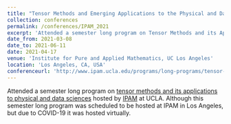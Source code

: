 ```yaml
---
title: "Tensor Methods and Emerging Applications to the Physical and Data Sciences"
collection: conferences
permalink: /conferences/IPAM_2021
excerpt: 'Attended a semester long program on Tensor Methods and its Applications at IPAM, UCLA.'
date_from: 2021-03-08
date_to: 2021-06-11
date: 2021-04-17
venue: 'Institute for Pure and Applied Mathematics, UC Los Angeles'
location: 'Los Angeles, CA, USA'
conferenceurl: 'http://www.ipam.ucla.edu/programs/long-programs/tensor-methods-and-emerging-applications-to-the-physical-and-data-sciences/'
---
```


Attended a semester long program on [tensor methods and its applications to physical and data sciences](http://www.ipam.ucla.edu/programs/long-programs/tensor-methods-and-emerging-applications-to-the-physical-and-data-sciences/) hosted by [IPAM](http://www.ipam.ucla.edu/) at UCLA. Although this semester long program was scheduled to be hosted at IPAM in Los Angeles, but due to COVID-19 it was hosted virtually.